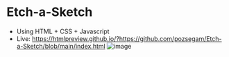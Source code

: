 # Etch-a-Sketch
- Using HTML + CSS + Javascript
- Live: https://htmlpreview.github.io/?https://github.com/pozsegam/Etch-a-Sketch/blob/main/index.html
![image](https://user-images.githubusercontent.com/97035194/155748196-4d76d8a7-ff98-4d22-8479-a851e5efbaec.png)
